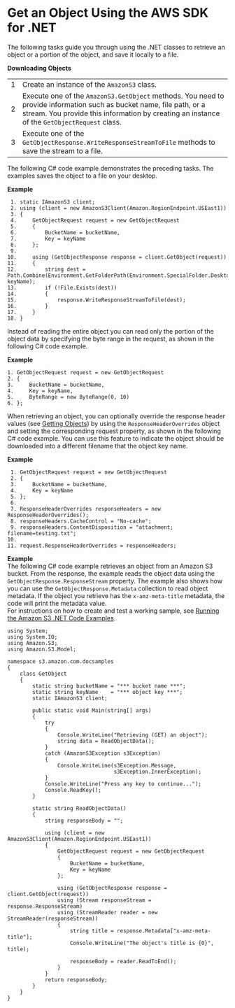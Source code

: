 # Get an Object Using the AWS SDK for \.NET<a name="RetrievingObjectUsingNetSDK"></a>

The following tasks guide you through using the \.NET classes to retrieve an object or a portion of the object, and save it locally to a file\.


**Downloading Objects**  

|  |  | 
| --- |--- |
| 1 | Create an instance of the `AmazonS3` class\.  | 
| 2 | Execute one of the `AmazonS3.GetObject` methods\. You need to provide information such as bucket name, file path, or a stream\. You provide this information by creating an instance of the `GetObjectRequest` class\. | 
| 3 | Execute one of the `GetObjectResponse.WriteResponseStreamToFile` methods to save the stream to a file\. | 

The following C\# code example demonstrates the preceding tasks\. The examples saves the object to a file on your desktop\.

**Example**  

```
 1. static IAmazonS3 client;
 2. using (client = new AmazonS3Client(Amazon.RegionEndpoint.USEast1)) 
 3. {
 4.     GetObjectRequest request = new GetObjectRequest 
 5.     {
 6.         BucketName = bucketName,
 7.         Key = keyName
 8.     };
 9. 
10.     using (GetObjectResponse response = client.GetObject(request))  
11.     {
12.         string dest = Path.Combine(Environment.GetFolderPath(Environment.SpecialFolder.Desktop), keyName);
13.         if (!File.Exists(dest))
14.         {
15.             response.WriteResponseStreamToFile(dest);
16.         }
17.     }
18. }
```

Instead of reading the entire object you can read only the portion of the object data by specifying the byte range in the request, as shown in the following C\# code example\.

**Example**  

```
1. GetObjectRequest request = new GetObjectRequest 
2. {
3.     BucketName = bucketName,
4.     Key = keyName,
5.     ByteRange = new ByteRange(0, 10)
6. };
```

When retrieving an object, you can optionally override the response header values \(see [Getting Objects](GettingObjectsUsingAPIs.md)\) by using the `ResponseHeaderOverrides` object and setting the corresponding request property, as shown in the following C\# code example\. You can use this feature to indicate the object should be downloaded into a different filename that the object key name\. 

**Example**  

```
 1. GetObjectRequest request = new GetObjectRequest 
 2. {
 3.     BucketName = bucketName,
 4.     Key = keyName
 5. };
 6. 
 7. ResponseHeaderOverrides responseHeaders = new ResponseHeaderOverrides();
 8. responseHeaders.CacheControl = "No-cache";
 9. responseHeaders.ContentDisposition = "attachment; filename=testing.txt";
10. 
11. request.ResponseHeaderOverrides = responseHeaders;
```

**Example**  
The following C\# code example retrieves an object from an Amazon S3 bucket\. From the response, the example reads the object data using the `GetObjectResponse.ResponseStream` property\. The example also shows how you can use the `GetObjectResponse.Metadata` collection to read object metadata\. If the object you retrieve has the `x-amz-meta-title` metadata, the code will print the metadata value\.  
For instructions on how to create and test a working sample, see [Running the Amazon S3 \.NET Code Examples](UsingTheMPDotNetAPI.md#TestingDotNetApiSamples)\.  

```
using System;
using System.IO;
using Amazon.S3;
using Amazon.S3.Model;

namespace s3.amazon.com.docsamples
{
    class GetObject
    {
        static string bucketName = "*** bucket name ***";
        static string keyName    = "*** object key ***";
        static IAmazonS3 client;

        public static void Main(string[] args)
        {
            try
            {
                Console.WriteLine("Retrieving (GET) an object");
                string data = ReadObjectData();
            }
            catch (AmazonS3Exception s3Exception)
            {
                Console.WriteLine(s3Exception.Message,
                                  s3Exception.InnerException);
            }
            Console.WriteLine("Press any key to continue...");
            Console.ReadKey();
        }

        static string ReadObjectData()
        {
            string responseBody = "";

            using (client = new AmazonS3Client(Amazon.RegionEndpoint.USEast1)) 
            {
                GetObjectRequest request = new GetObjectRequest 
                {
                    BucketName = bucketName,
                    Key = keyName
                };

                using (GetObjectResponse response = client.GetObject(request))  
                using (Stream responseStream = response.ResponseStream)
                using (StreamReader reader = new StreamReader(responseStream))
                {
                    string title = response.Metadata["x-amz-meta-title"];
                    Console.WriteLine("The object's title is {0}", title);

                    responseBody = reader.ReadToEnd();
                }
            }
            return responseBody;
        }
    }
}
```